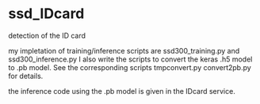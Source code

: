 # ssd_IDcard
detection of the ID card

my impletation of training/inference scripts are ssd300_training.py and ssd300_inference.py
I also write the scripts to convert the keras .h5 model to .pb model. See the corresponding scripts tmpconvert.py convert2pb.py for details.

the inference code using the .pb model is given in the IDcard service.
